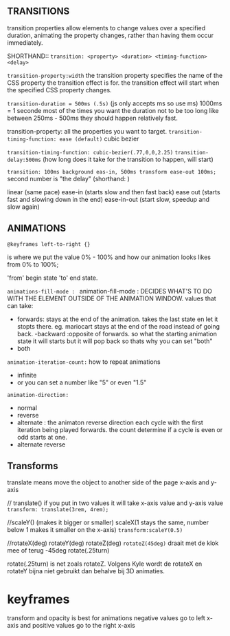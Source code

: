 ## TRANSITIONS


transition properties allow elements to change values over a specified duration, animating the property changes, rather than having them occur immediately.

SHORTHAND::
`transition: <property> <duration> <timing-function> <delay>`


`transition-property:width` 
the transition property specifies the name of the CSS property the transition effect is for. the transition effect will start when the specified CSS property changes. 

`transition-duration = 500ms (.5s)` (js only accepts ms so use ms)
1000ms = 1 seconde
most of the times you want the duration not to be too long  like between 250ms - 500ms
they should happen relatively fast.

transition-property: all the properties you want to target.
`transition-timing-function: ease (default)` cubic bezier

`transition-timing-function: cubic-bezier(.77,0,0,2.25)`
`transition-delay:500ms`
(how long does it take for the transition to happen, will start)


`transition: 100ms background eas-in, 500ms transform ease-out 100ms;`
second number is "the delay" 
(shorthand: )

linear (same pace)
ease-in (starts slow and then fast back)
ease out (starts fast and slowing down in the end)
ease-in-out (start slow, speedup and slow again)

## ANIMATIONS

`@keyframes left-to-right {}`

is where we put the value 0% - 100% and how our animation looks likes
from 0% to 100%; 

'from' begin state
'to' end state.


`animations-fill-mode : `
animation-fill-mode : DECIDES WHAT'S TO DO WITH THE ELEMENT OUTSIDE OF THE ANIMATION WINDOW. 
values that can take: 
- forwards: stays at the end of the animation. takes the last state en let it stopts there. eg. mariocart stays at the end of the road instead of going back.
-backward :opposite of forwards. so what the starting animation state it will starts but it will pop back so thats why you can set "both" 
- both

`animation-iteration-count:`
how to repeat animations
- infinite
- or you can set a number like "5" or even "1.5"  

`animation-direction:`

- normal
- reverse
- alternate : the animaton reverse direction each cycle with the first iteration being played forwards. the count determine if a cycle is even or odd starts at one.
- alternate reverse






## Transforms
translate means move the object to another side of the page
x-axis and y-axis

// translate() if you put in two values it will take x-axis value and y-axis value
`transform: translate(3rem, 4rem);`

//scaleY() (makes it bigger or smaller) scaleX(1 stays the same, number below 1 makes it smaller on the x-axis)
`transform:scaleY(0.5)`

//rotateX(deg) rotateY(deg) rotateZ(deg)
`rotateZ(45deg)` draait met de klok mee of terug -45deg
rotate(.25turn)

rotate(.25turn) is net zoals rotateZ. Volgens Kyle wordt de rotateX en rotateY bijna niet gebruikt dan behalve bij 3D animaties.


# keyframes

transform and opacity is best for animations
 negative values go to left x-axis
 and positive values go to the right x-axis










